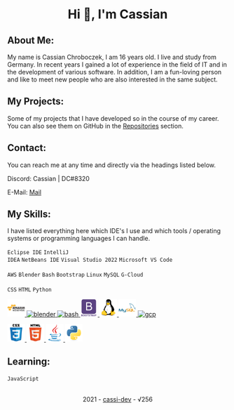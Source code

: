 <h1 align="center">Hi 👋, I'm Cassian</h1>

<h2 align="left">About Me:</h2>
<p align="auto">My name is Cassian Chroboczek, I am 16 years old. I live and study from Germany. In recent years I gained a lot of experience in the field of IT and in the development of various software. In addition, I am a fun-loving person and like to meet new people who are also interested in the same subject. </p>

<h2 align="left">My Projects:</h2>
<p align="auto">Some of my projects that I have developed so in the course of my career. You can also see them on GitHub in the <a href="https://github.com/cassi-dev?tab=repositories">Repositories</a> section. </p>

<h2 align="left">Contact:</h2>
<p align="auto">You can reach me at any time and directly via the headings listed below.</p>
<p align="left">Discord: Cassian | DC#8320</p>
<p align="left">E-Mail: <a href="mailto:cassian.chroboczek05@gmail.com">Mail</a></p>

<h2 align="left">My Skills:</h2>
<p align="left">I have listed everything here which IDE's I use and which tools / operating systems or programming languages I can handle.</p>

<code align="left">Eclipse IDE</code>
<code align="left">IntelliJ IDEA</code>
<code align="left">NetBeans IDE</code>
<code align="left">Visual Studio 2022</code>
<code align="left">Microsoft VS Code</code>
<br><br>
<code align="left">AWS</code>
<code align="left">Blender</code>
<code align="left">Bash</code>
<code align="left">Bootstrap</code>
<code align="left">Linux</code>
<code align="left">MySQL</code>
<code align="left">G-Cloud</code>
<br><br>
<code align="left">CSS</code>
<code align="left">HTML</code>
<code align="left">Python</code>

<p align="left"> <a href="https://aws.amazon.com" target="_blank" rel="noreferrer"> <img src="https://raw.githubusercontent.com/devicons/devicon/master/icons/amazonwebservices/amazonwebservices-original-wordmark.svg" alt="aws" width="40" height="40"/> </a>
<a href="https://www.blender.org/" target="_blank" rel="noreferrer"> <img src="https://download.blender.org/branding/community/blender_community_badge_white.svg" alt="blender" width="40" height="40"/> </a>
<a href="https://www.gnu.org/software/bash/" target="_blank" rel="noreferrer"> <img src="https://www.vectorlogo.zone/logos/gnu_bash/gnu_bash-icon.svg" alt="bash" width="40" height="40"/> </a>
<a href="https://getbootstrap.com" target="_blank" rel="noreferrer"> <img src="https://raw.githubusercontent.com/devicons/devicon/master/icons/bootstrap/bootstrap-plain-wordmark.svg" alt="bootstrap" width="40" height="40"/> </a>
<a href="https://www.linux.org/" target="_blank" rel="noreferrer"> <img src="https://raw.githubusercontent.com/devicons/devicon/master/icons/linux/linux-original.svg" alt="linux" width="40" height="40"/> </a>
<a href="https://www.mysql.com/" target="_blank" rel="noreferrer"> <img src="https://raw.githubusercontent.com/devicons/devicon/master/icons/mysql/mysql-original-wordmark.svg" alt="mysql" width="40" height="40"/> </a>
<a href="https://cloud.google.com" target="_blank"> <img src="https://www.vectorlogo.zone/logos/google_cloud/google_cloud-icon.svg" alt="gcp" width="40" height="40"/> </a>

<br>

<a href="https://www.w3schools.com/css/" target="_blank" rel="noreferrer"> <img src="https://raw.githubusercontent.com/devicons/devicon/master/icons/css3/css3-original-wordmark.svg" alt="css3" width="40" height="40"/> </a>
<a href="https://www.w3.org/html/" target="_blank" rel="noreferrer"> <img src="https://raw.githubusercontent.com/devicons/devicon/master/icons/html5/html5-original-wordmark.svg" alt="html5" width="40" height="40"/> </a>
<a href="https://www.java.com" target="_blank" rel="noreferrer"> <img src="https://raw.githubusercontent.com/devicons/devicon/master/icons/java/java-original.svg" alt="java" width="40" height="40"/> </a>
<a href="https://www.python.org" target="_blank" rel="noreferrer"> <img src="https://raw.githubusercontent.com/devicons/devicon/master/icons/python/python-original.svg" alt="python" width="40" height="40"/> </a>
</p>

<h2 align="left">Learning:</h2>
<code align="left">JavaScript</code>
<br>
<br>
<p align="center">2021 - <a href="https://github.com/cassi-dev">cassi-dev</a> - <a>√256</a></p>
